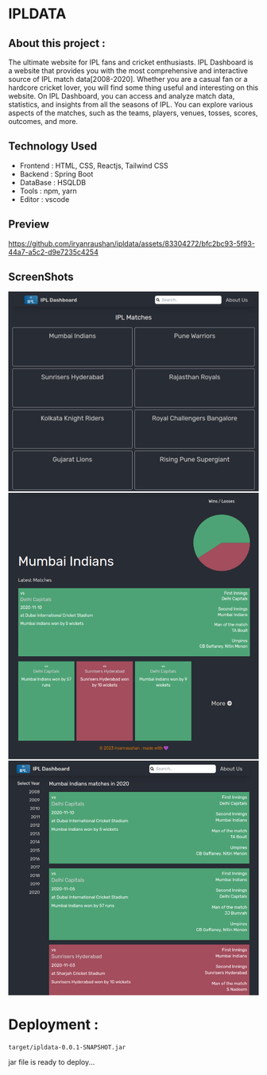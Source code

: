# IPLDATA

## About this project :

The ultimate website for IPL fans
and cricket enthusiasts. IPL Dashboard is a website that
provides you with the most comprehensive and interactive
source of IPL match data[2008-2020]. Whether you are a
casual fan or a hardcore cricket lover, you will find
some thing useful and interesting on this website. On IPL
Dashboard, you can access and analyze match data,
statistics, and insights from all the seasons of IPL. You
can explore various aspects of the matches, such as the
teams, players, venues, tosses, scores, outcomes, and more.

## Technology Used

-   Frontend : HTML, CSS, Reactjs, Tailwind CSS
-   Backend : Spring Boot
-   DataBase : HSQLDB
-   Tools : npm, yarn
-   Editor : vscode

## Preview


https://github.com/iryanraushan/ipldata/assets/83304272/bfc2bc93-5f93-44a7-a5c2-d9e7235c4254




## ScreenShots

![s1](./Preview/s1.png)
![s2](./Preview/s2.png)
![s3](./Preview/s3.png)

# Deployment :

`target/ipldata-0.0.1-SNAPSHOT.jar`

jar file is ready to deploy...

